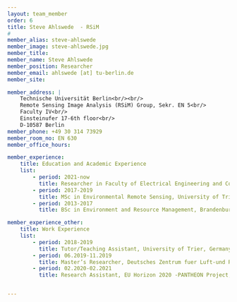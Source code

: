 ```yaml
---
layout: team_member
order: 6
title: Steve Ahlswede  - RSiM
#
member_alias: steve-ahlswede
member_image: steve-ahlswede.jpg
member_title:
member_name: Steve Ahlswede
member_position: Researcher
member_email: ahlswede [at] tu-berlin.de
member_site:

member_address: |
    Technische Universität Berlin<br/><br/>
    Remote Sensing Image Analysis (RSiM) Group, Sekr. EN 5<br/>
    Faculty IV<br/>
    Einsteinufer 17-6th floor<br/>
    D-10587 Berlin
member_phone: +49 30 314 73929
member_room_no: EN 630
member_office_hours:

member_experience:
    title: Education and Academic Experience
    list:
        - period: 2021-now
          title: Researcher in Faculty of Electrical Engineering and Computer Science, TU Berlin, Germany.
        - period: 2017-2019
          title: MSc in Environmental Remote Sensing, University of Trier Germany.
        - period: 2013-2017
          title: BSc in Environment and Resource Management, Brandenburgische Technische Universitaet, Germany.

member_experience_other:
    title: Work Experience
    list:
        - period: 2018-2019
          title: Tutor/Teaching Assistant, University of Trier, Germany.
        - period: 06.2019-11.2019
          title: Master’s Researcher, Deutsches Zentrum fuer Luft-und Raumfahrt (DLR), Germany.
        - period: 02.2020-02.2021
          title: Research Assistant, EU Horizon 2020 -PANTHEON Project, Germany.


---
```

